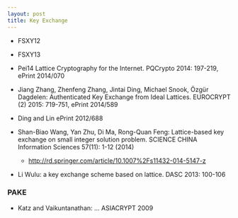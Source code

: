 ```yaml
---
layout: post
title: Key Exchange
---
```


* FSXY12
* FSXY13
* Pei14  Lattice Cryptography for the Internet. PQCrypto 2014: 197-219, ePrint 2014/070
* Jiang Zhang, Zhenfeng Zhang, Jintai Ding, Michael Snook, Özgür Dagdelen: Authenticated Key Exchange from Ideal Lattices. EUROCRYPT (2) 2015: 719-751, ePrint 2014/589

* Ding and Lin ePrint 2012/688
* Shan-Biao Wang, Yan Zhu, Di Ma, Rong-Quan Feng: Lattice-based key exchange on small integer solution problem. SCIENCE CHINA Information Sciences 57(11): 1-12 (2014)
   * http://rd.springer.com/article/10.1007%2Fs11432-014-5147-z
* Li Wulu: a key exchange scheme based on lattice. DASC 2013: 100-106


### PAKE

* Katz and Vaikuntanathan: ... ASIACRYPT 2009

